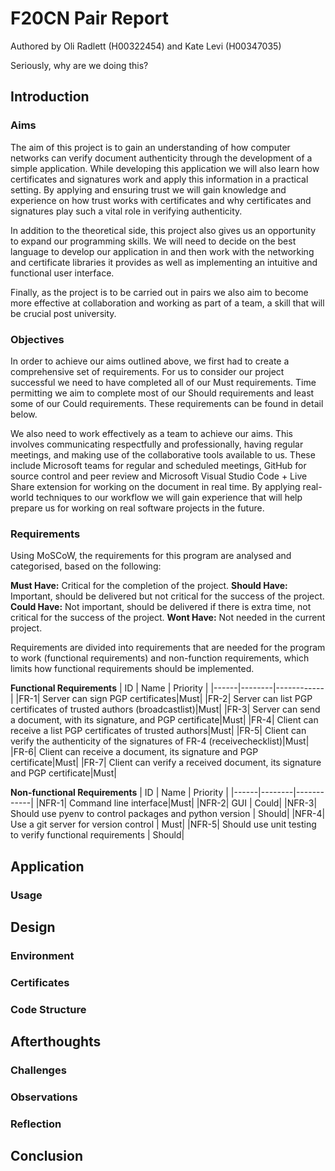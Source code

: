 # F20CN Pair Report
Authored by Oli Radlett (H00322454) and Kate Levi (H00347035)

<!-- why are we doing this? -->
Seriously, why are we doing this?

## Introduction
<!-- Succinctly describe the project  -->
### Aims
<!-- discussing what you expect to learn from the assignment in general (and for
each task) -->
The aim of this project is to gain an understanding of how computer networks can
verify document authenticity through the development of a simple application. While
developing this application we will also learn how certificates and signatures
work and apply this information in a practical setting. By applying and ensuring 
trust we will gain knowledge and experience on how trust works with certificates 
and why certificates and signatures play such a vital role in verifying authenticity.

In addition to the theoretical side, this project also gives us an opportunity to 
expand our programming skills. We will need to decide on the best language to 
develop our application in and then work with the networking and certificate 
libraries it provides as well as implementing an intuitive and functional user 
interface.

Finally, as the project is to be carried out in pairs we also aim to become more 
effective at collaboration and working as part of a team, a skill that will be 
crucial post university.
### Objectives
<!-- Things needed to achieve aims -->
In order to achieve our aims outlined above, we first had to create a comprehensive
set of requirements. For us to consider our project successful we need to have 
completed all of our Must requirements. Time permitting we aim to complete most of our
Should requirements and least some of our Could requirements. These requirements can
be found in detail below.

We also need to work effectively as a team to achieve our aims. This involves
communicating respectfully and professionally, having regular meetings, and making
use of the collaborative tools available to us. These include Microsoft teams for 
regular and scheduled meetings, GitHub for source control and peer review and Microsoft
Visual Studio Code + Live Share extension for working on the document in real time. By
applying real-world techniques to our workflow we will gain experience that will
help prepare us for working on real software projects in the future.

<!-- what is our solution? -->
### Requirements
<!-- What functions do we need the program to do? -->
Using MoSCoW, the requirements for this program are analysed and categorised, based on the following:

**Must Have:** Critical for the completion of the project.
**Should Have:** Important, should be delivered but not critical for the success of the project.
**Could Have:** Not important, should be delivered if there is extra time, not critical for the success of the project.
**Wont Have:** Not needed in the current project.

Requirements are divided into requirements that are needed for the program to work (functional requirements) and non-function requirements, which limits how functional requirements should be implemented.

**Functional Requirements**
|  ID  |  Name  |  Priority  |
|------|--------|------------|
|FR-1| Server can sign PGP certificates|Must|
|FR-2| Server can list PGP certificates of trusted authors (broadcastlist)|Must|
|FR-3| Server can send a document, with its signature, and PGP certificate|Must|
|FR-4| Client can receive a list PGP certificates of trusted authors|Must|
|FR-5| Client can verify the authenticity of the signatures of FR-4 (receivechecklist)|Must|
|FR-6| Client can receive a document, its signature and PGP certificate|Must|
|FR-7| Client can verify a received  document, its signature and PGP certificate|Must|


**Non-functional Requirements**
|  ID  |  Name  |  Priority  |
|------|--------|------------|
|NFR-1| Command line interface|Must|
|NFR-2| GUI | Could|
|NFR-3| Should use pyenv to control packages and python version | Should|
|NFR-4| Use a git server for version control | Must|
|NFR-5| Should use unit testing to verify functional requirements | Should|

## Application
<!-- what your pair did and what you produced -->
<!-- how does the application achieve the project goal  -->
### Usage
<!-- how does our solution work? -->

## Design
### Environment
<!-- describe the environment that you used to complete the tasks (e.g., what ma-
chines, software and versions) -->
### Certificates
<!-- List certificates -->
<!-- cut-and-paste the command line with the responses, documenting the steps
taken on each of the tasks above -->
<!-- Justify how the certs were created and used -->
### Code Structure
<!-- List source files and code along with a brief account of how it works -->

## Afterthoughts
### Challenges
<!-- document any difficulties that you
met while doing any of the tasks -->
### Observations
<!-- Explain any observations that are interesting or surprising -->
### Reflection
<!-- what would we do differently?
what are the problems with the project? -->

## Conclusion


